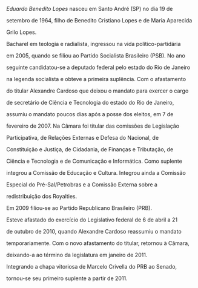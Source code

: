 

*Eduardo Benedito Lopes* nasceu em Santo André (SP) no dia 19 de

setembro de 1964, filho de Benedito Cristiano Lopes e de Maria Aparecida

Grilo Lopes.



Bacharel em teologia e radialista, ingressou na vida político-partidária

em 2005, quando se filiou ao Partido Socialista Brasileiro (PSB). No ano

seguinte candidatou-se a deputado federal pelo estado do Rio de Janeiro

na legenda socialista e obteve a primeira suplência. Com o afastamento

do titular Alexandre Cardoso que deixou o mandato para exercer o cargo

de secretário de Ciência e Tecnologia do estado do Rio de Janeiro,

assumiu o mandato poucos dias após a posse dos eleitos, em 7 de

fevereiro de 2007. Na Câmara foi titular das comissões de Legislação

Participativa, de Relações Externas e Defesa do Nacional, de

Constituição e Justiça, de Cidadania, de Finanças e Tributação, de

Ciência e Tecnologia e de Comunicação e Informática. Como suplente

integrou a Comissão de Educação e Cultura. Integrou ainda a Comissão

Especial do Pré-Sal/Petrobras e a Comissão Externa sobre a

redistribuição dos Royalties.



Em 2009 filiou-se ao Partido Republicano Brasileiro (PRB).



Esteve afastado do exercício do Legislativo federal de 6 de abril a 21

de outubro de 2010, quando Alexandre Cardoso reassumiu o mandato

temporariamente. Com o novo afastamento do titular, retornou à Câmara,

deixando-a ao término da legislatura em janeiro de 2011.



Integrando a chapa vitoriosa de Marcelo Crivella do PRB ao Senado,

tornou-se seu primeiro suplente a partir de 2011.



